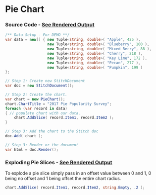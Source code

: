 # Pie Chart

### Source Code - [See Rendered Output](Rendered-Samples/Pie-Chart-Sample.pdf)

~~~cs
/** Data Setup - For DEMO **/
var data = new[] { new Tuple<string, double>( "Apple", 425 ),
                   new Tuple<string, double>( "Blueberry", 100 ),
                   new Tuple<string, double>( "Mixed Berry", 88 ),
                   new Tuple<string, double>( "Cherry", 218 ),
                   new Tuple<string, double>( "Key Lime", 172 ),
                   new Tuple<string, double>( "Pecan", 277 ),
                   new Tuple<string, double>( "Pumpkin", 199 )
};

// Step 1: Create new StitchDocument
var doc = new StitchDocument();

// Step 2: Create the chart.
var chart = new PieChart();
chart.ChartTitle = "2017 Pie Popularity Survey";
foreach (var record in data)
{ // populate chart with our data.
    chart.AddSlice( record.Item1, record.Item2 );
}

// Step 3: Add the chart to the Stitch doc
doc.Add( chart );

// Step 3: Render or the document
var html = doc.Render();
~~~

### Exploding Pie Slices - [See Rendered Output](Rendered-Samples/Pie-Chart-Exploded-Sample.pdf)

To explode a pie slice simply pass in an offset value between 0 and 1, 0 being
no offset and 1 being offset the entire chart radius.

~~~cs
chart.AddSlice( record.Item1, record.Item2, string.Empty, .2 );
~~~
